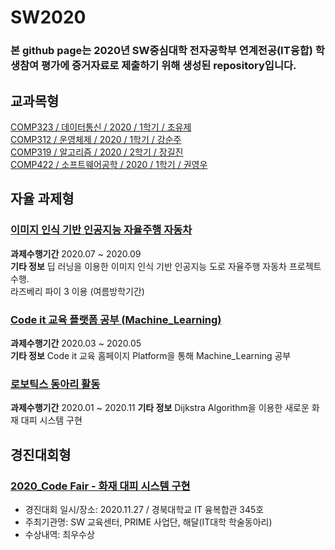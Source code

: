# SW2020  

### 본 github page는 2020년 SW중심대학 전자공학부 연계전공(IT융합) 학생참여 평가에 증거자료로 제출하기 위해 생성된 repository입니다.

## 교과목형   
[COMP323 / 데이터통신 / 2020 / 1학기 / 조유제](https://github.com/yundj4408/2020_1_Data_Communication)    
[COMP312 / 운영체제 / 2020 / 1학기 / 강순주](https://github.com/yundj4408/2020_1_Operating_System)   
[COMP319 / 알고리즘 / 2020 / 2학기 / 장길진](https://github.com/yundj4408/2020_2_Algorithm)   
[COMP422 / 소프트웨어공학 / 2020 / 1학기 / 권영우](https://github.com/yundj4408/Heros)  


## 자율 과제형  

### [이미지 인식 기반 인공지능 자율주행 자동차](https://github.com/yundj4408/Hustar-HAI)  
**과제수행기간** 2020.07 ~ 2020.09    
**기타 정보** 딥 러닝을 이용한 이미지 인식 기반 인공지능 도로 자율주행 자동차 프로젝트 수행.  
라즈베리 파이 3 이용 (여름방학기간)    

### [Code it 교육 플랫폼 공부 (Machine_Learning)](https://github.com/yundj4408/HowToGit_Machine_Learning)  
**과제수행기간** 2020.03 ~ 2020.05  
**기타 정보** Code it 교육 홈페이지 Platform을 통해 Machine_Learning 공부

### [로보틱스 동아리 활동](https://github.com/yundj4408/robotics/tree/master)
**과제수행기간** 2020.01 ~ 2020.11
**기타 정보** Dijkstra Algorithm을 이용한 새로운 화재 대피 시스템 구현

## 경진대회형

### [2020_Code Fair - 화재 대피 시스템 구현](https://github.com/yundj4408/2020_CodeFair)
- 경진대회 일시/장소: 2020.11.27 / 경북대학교 IT 융복합관 345호
- 주최기관명: SW 교육센터, PRIME 사업단, 해달(IT대학 학술동아리)
- 수상내역: 최우수상



